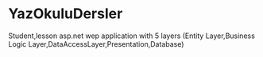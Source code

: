 # YazOkuluDersler
Student,lesson asp.net wep application with 5 layers (Entity Layer,Business Logic Layer,DataAccessLayer,Presentation,Database)

